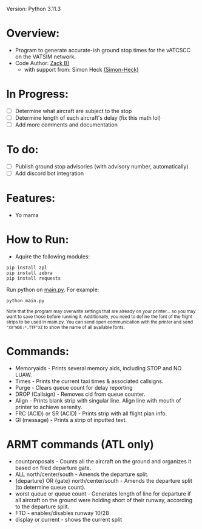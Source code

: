 Version: Python 3.11.3
# Overview:
  * Program to generate accurate-ish ground stop times for the vATCSCC on the VATSIM network.
  * Code Author: [Zack B)](https://github.com/zbfromztl)
    * with support from: Simon Heck [(Simon-Heck)](https://github.com/Simon-Heck)

# In Progress:
 - [ ] Determine what aircraft are subject to the stop
 - [ ] Determine length of each aircraft's delay (fix this math lol)
 - [ ] Add more comments and documentation

# To do:
 - [ ] Publish ground stop advisories (with advisory number, automatically)
 - [ ] Add discord bot integration

# Features:
  * Yo mama

# How to Run:
  * Aquire the following modules:
```
pip install zpl
pip install zebra
pip install requests
```
Run python on [main.py](src/main.py). For example:
```
python main.py
```
<sub>Note that the program may overwrite settings that are already on your printer... 
so you may want to save those before running it. Additionally, you need to define
the font of the flight strips to be used in main.py. You can send open communication
with the printer and send ```^XA^WDE:*.TTF^XZ``` to show the name of all available fonts. </sub>

# Commands:
 * Memoryaids - Prints several memory aids, including STOP and NO LUAW.
 * Times - Prints the current taxi times & associated callsigns.
 * Purge - Clears queue count for delay reporting
 * DROP (Callsign) - Removes cid from queue counter.
 * Align - Prints blank strip with singular line. Align line with mouth of printer to achieve serenity.
 * FRC (ACID) or SR (ACID) - Prints strip with all flight plan info.
 * GI (message) - Prints a strip of inputted text.

# ARMT commands (ATL only)
 * countproposals - Counts all the aircraft on the ground and organizes it based on filed departure gate.
 * ALL north/center/south - Amends the departure split.
 * {departure} OR {gate} north/center/south - Amends the departure split (to determine queue count).
 * worst queue or queue count - Generates length of line for departure if all aircraft on the ground were holding short of their runway, according to the departure split.
 * FTD - enables/disables runway 10/28
 * display or current - shows the current split